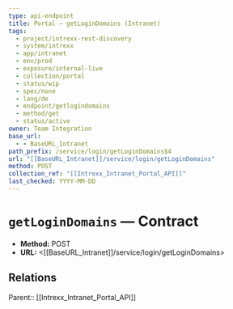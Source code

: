 ```yaml
---
type: api-endpoint
title: Portal — getLoginDomains (Intranet)
tags:
  - project/intrexx-rest-discovery
  - system/intrexx
  - app/intranet
  - env/prod
  - exposure/internal-live
  - collection/portal
  - status/wip
  - spec/none
  - lang/de
  - endpoint/getlogindomains
  - method/get
  - status/active
owner: Team Integration
base_url:
  - - BaseURL_Intranet
path_prefix: /service/login/getLoginDomains$4
url: "[[BaseURL_Intranet]]/service/login/getLoginDomains"
method: POST
collection_ref: "[[Intrexx_Intranet_Portal_API]]"
last_checked: YYYY-MM-DD
---
```


# `getLoginDomains` — Contract
- **Method:** POST
- **URL:** <[[BaseURL_Intranet]]/service/login/getLoginDomains>

## Relations
Parent:: [[Intrexx_Intranet_Portal_API]]
